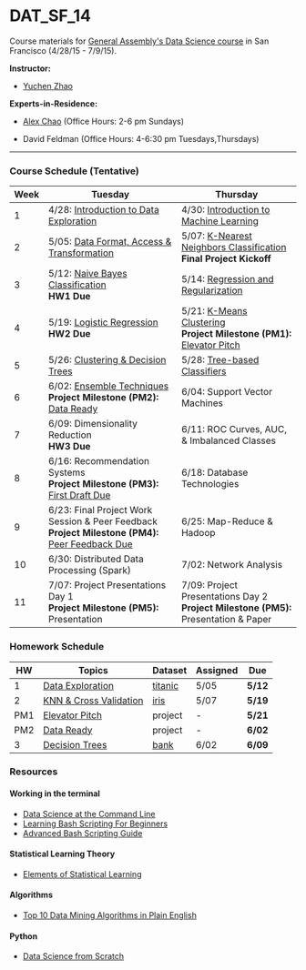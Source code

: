# DAT_SF_14

Course materials for [General Assembly's Data Science course](https://generalassemb.ly/education/data-science/san-francisco) in San Francisco (4/28/15 - 7/9/15).

**Instructor:** 

* [Yuchen Zhao](https://www.linkedin.com/in/zhaoyuchen)


**Experts-in-Residence:** 

* [Alex Chao](https://www.linkedin.com/pub/alex-chao/42/600/8b4) (Office Hours: 2-6 pm Sundays)

* David Feldman (Office Hours: 4-6:30 pm Tuesdays,Thursdays)


---


### Course Schedule (Tentative)

Week | Tuesday | Thursday
--- | --- | ---
 1 | 4/28: [Introduction to Data Exploration](slides/lec01.pdf) | 4/30: [Introduction to Machine Learning](slides/lec02.pdf) 
 2 | 5/05: [Data Format, Access & Transformation](slides/lec03.pdf) | 5/07: [K-Nearest Neighbors Classification](slides/lec04.pdf) <br>**Final Project Kickoff**
 3 | 5/12: [Naive Bayes Classification](slides/lec05.pdf) <br>**HW1 Due** | 5/14: [Regression and Regularization](slides/lec06.pdf)
 4 | 5/19: [Logistic Regression](slides/lec07.pdf) <br>**HW2 Due** | 5/21: [K-Means Clustering](slides/lec08.pdf) <br>**Project Milestone (PM1):** [Elevator Pitch](project#may-21-final-project-elevator-pitch)
 5 | 5/26: [Clustering & Decision Trees](slides/lec09.pdf)  | 5/28: [Tree-based Classifiers](slides/lec10.pdf) 
 6 | 6/02: [Ensemble Techniques](slides/lec11.pdf) <br>**Project Milestone (PM2):** [Data Ready](project#june-2-data-ready) | 6/04: Support Vector Machines
 7 | 6/09: Dimensionality Reduction <br>**HW3 Due**  | 6/11: ROC Curves, AUC, & Imbalanced Classes
 8 | 6/16: Recommendation Systems <br>**Project Milestone (PM3):** [First Draft Due](project#june-16-first-draft-due-before-class)  | 6/18: Database Technologies
 9 | 6/23: Final Project Work Session & Peer Feedback <br>**Project Milestone (PM4):** [Peer Feedback Due](project/peer_review_guidelines.md)  | 6/25: Map-Reduce & Hadoop
10 | 6/30: Distributed Data Processing (Spark)  | 7/02: Network Analysis
11 | 7/07: Project Presentations Day 1 <br>**Project Milestone (PM5):** Presentation   | 7/09: Project Presentations Day 2 <br>**Project Milestone (PM5):** Presentation & Paper


### Homework Schedule

HW | Topics | Dataset | Assigned | Due
--- | --- | --- | --- | ---
1 | [Data Exploration](homework/hw1) | [titanic](hw1/titanic.csv) | 5/05 | **5/12**
2 | [KNN & Cross Validation](homework/hw2) | [iris](http://scikit-learn.org/stable/auto_examples/datasets/plot_iris_dataset.html) | 5/07 | **5/19**
PM1 | [Elevator Pitch](project#may-21-final-project-elevator-pitch) | project | - | **5/21**
PM2 | [Data Ready](project#june-2-data-ready) | project | - | **6/02**
3 | [Decision Trees](homework/hw3) | [bank](homework/hw3) | 6/02 | **6/09**



### Resources

#### Working in the terminal
- [Data Science at the Command Line](http://shop.oreilly.com/product/0636920032823.do)
- [Learning Bash Scripting For Beginners](http://www.cyberciti.biz/open-source/learning-bash-scripting-for-beginners/)
- [Advanced Bash Scripting Guide](http://www.tldp.org/LDP/abs/html/)

#### Statistical Learning Theory
- [Elements of Statistical Learning](http://statweb.stanford.edu/~tibs/ElemStatLearn/)

#### Algorithms
- [Top 10 Data Mining Algorithms in Plain English](http://rayli.net/blog/data/top-10-data-mining-algorithms-in-plain-english/)

#### Python
- [Data Science from Scratch](http://shop.oreilly.com/product/0636920033400.do)

